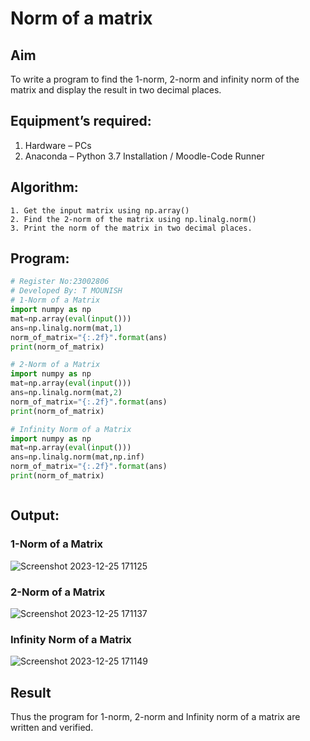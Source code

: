 # Norm of a matrix
## Aim
To write a program to find the 1-norm, 2-norm and infinity norm of the matrix and display the result in two decimal places.
## Equipment’s required:
1.	Hardware – PCs
2.	Anaconda – Python 3.7 Installation / Moodle-Code Runner
## Algorithm:
	1. Get the input matrix using np.array()   
    2. Find the 2-norm of the matrix using np.linalg.norm()
	3. Print the norm of the matrix in two decimal places.
## Program:
```Python
# Register No:23002806
# Developed By: T MOUNISH
# 1-Norm of a Matrix
import numpy as np
mat=np.array(eval(input()))
ans=np.linalg.norm(mat,1)
norm_of_matrix="{:.2f}".format(ans)
print(norm_of_matrix)

# 2-Norm of a Matrix
import numpy as np
mat=np.array(eval(input()))
ans=np.linalg.norm(mat,2)
norm_of_matrix="{:.2f}".format(ans)
print(norm_of_matrix)

# Infinity Norm of a Matrix
import numpy as np
mat=np.array(eval(input()))
ans=np.linalg.norm(mat,np.inf)
norm_of_matrix="{:.2f}".format(ans)
print(norm_of_matrix)



```
## Output:
### 1-Norm of a Matrix
![Screenshot 2023-12-25 171125](https://github.com/MounishT/Norm-of-a-matrix/assets/138955798/bbaee67d-c11f-4078-bc08-bb9d2fed93b7)


### 2-Norm of a Matrix
![Screenshot 2023-12-25 171137](https://github.com/MounishT/Norm-of-a-matrix/assets/138955798/a39d6955-3868-49c4-9141-ae9731ae11e6)


### Infinity Norm of a Matrix

![Screenshot 2023-12-25 171149](https://github.com/MounishT/Norm-of-a-matrix/assets/138955798/4332b4c1-895b-4468-b981-dd32ae0d9174)

## Result
Thus the program for 1-norm, 2-norm and Infinity norm of a matrix are written and verified.

